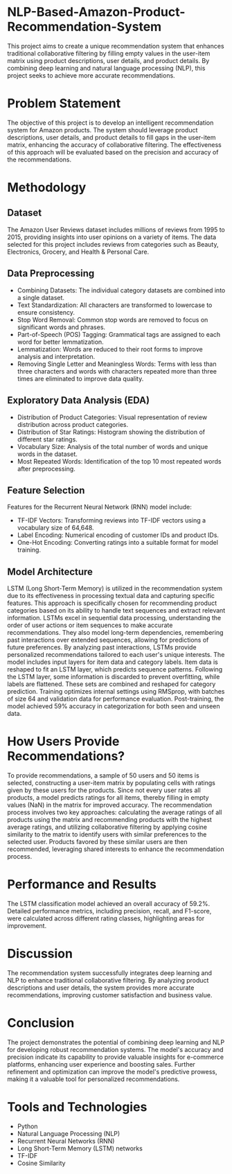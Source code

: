 # NLP-Based-Amazon-Product-Recommendation-System
This project aims to create a unique recommendation system that enhances traditional collaborative filtering by filling empty values in the user-item matrix using product descriptions, user details, and product details. By combining deep learning and natural language processing (NLP), this project seeks to achieve more accurate recommendations.

# Problem Statement
The objective of this project is to develop an intelligent recommendation system for Amazon products. The system should leverage product descriptions, user details, and product details to fill gaps in the user-item matrix, enhancing the accuracy of collaborative filtering. The effectiveness of this approach will be evaluated based on the precision and accuracy of the recommendations.

# Methodology
## Dataset
The Amazon User Reviews dataset includes millions of reviews from 1995 to 2015, providing insights into user opinions on a variety of items. The data selected for this project includes reviews from categories such as Beauty, Electronics, Grocery, and Health & Personal Care.

## Data Preprocessing
* Combining Datasets: The individual category datasets are combined into a single dataset.
* Text Standardization: All characters are transformed to lowercase to ensure consistency.
* Stop Word Removal: Common stop words are removed to focus on significant words and phrases.
* Part-of-Speech (POS) Tagging: Grammatical tags are assigned to each word for better lemmatization.
* Lemmatization: Words are reduced to their root forms to improve analysis and interpretation.
* Removing Single Letter and Meaningless Words: Terms with less than three characters and words with characters repeated more than three times are eliminated to improve data quality.
## Exploratory Data Analysis (EDA)
* Distribution of Product Categories: Visual representation of review distribution across product categories.
* Distribution of Star Ratings: Histogram showing the distribution of different star ratings.
* Vocabulary Size: Analysis of the total number of words and unique words in the dataset.
* Most Repeated Words: Identification of the top 10 most repeated words after preprocessing.

## Feature Selection
Features for the Recurrent Neural Network (RNN) model include:
* TF-IDF Vectors: Transforming reviews into TF-IDF vectors using a vocabulary size of 64,648.
* Label Encoding: Numerical encoding of customer IDs and product IDs.
* One-Hot Encoding: Converting ratings into a suitable format for model training.

## Model Architecture
LSTM (Long Short-Term Memory) is utilized in the recommendation system due to its effectiveness in processing textual data and capturing specific features. This approach is specifically chosen for recommending product categories based on its ability to handle text sequences and extract relevant information. LSTMs excel in sequential data processing, understanding the order of user actions or item sequences to make accurate recommendations. They also model long-term dependencies, remembering past interactions over extended sequences, allowing for predictions of future preferences. By analyzing past interactions, LSTMs provide personalized recommendations tailored to each user's unique interests. The model includes input layers for item data and category labels. Item data is reshaped to fit an LSTM layer, which predicts sequence patterns. Following the LSTM layer, some information is discarded to prevent overfitting, while labels are flattened. These sets are combined and reshaped for category prediction. Training optimizes internal settings using RMSprop, with batches of size 64 and validation data for performance evaluation. Post-training, the model achieved 59% accuracy in categorization for both seen and unseen data.

# How Users Provide Recommendations?
To provide recommendations, a sample of 50 users and 50 items is selected, constructing a user-item matrix by populating cells with ratings given by these users for the products. Since not every user rates all products, a model predicts ratings for all items, thereby filling in empty values (NaN) in the matrix for improved accuracy. The recommendation process involves two key approaches: calculating the average ratings of all products using the matrix and recommending products with the highest average ratings, and utilizing collaborative filtering by applying cosine similarity to the matrix to identify users with similar preferences to the selected user. Products favored by these similar users are then recommended, leveraging shared interests to enhance the recommendation process.

# Performance and Results
The LSTM classification model achieved an overall accuracy of 59.2%. Detailed performance metrics, including precision, recall, and F1-score, were calculated across different rating classes, highlighting areas for improvement.

# Discussion
The recommendation system successfully integrates deep learning and NLP to enhance traditional collaborative filtering. By analyzing product descriptions and user details, the system provides more accurate recommendations, improving customer satisfaction and business value.

# Conclusion
The project demonstrates the potential of combining deep learning and NLP for developing robust recommendation systems. The model's accuracy and precision indicate its capability to provide valuable insights for e-commerce platforms, enhancing user experience and boosting sales. Further refinement and optimization can improve the model's predictive prowess, making it a valuable tool for personalized recommendations.

# Tools and Technologies
* Python
* Natural Language Processing (NLP)
* Recurrent Neural Networks (RNN)
* Long Short-Term Memory (LSTM) networks
* TF-IDF
* Cosine Similarity
